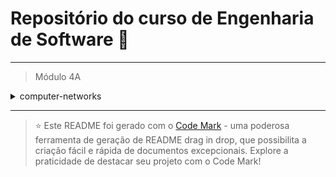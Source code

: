 
# Repositório do curso de Engenharia de Software 🚀
---

> Módulo 4A

<details>

<summary>computer-networks</summary>

| Pasta  | Conteúdo                    |
| ------ | --------------------------- |
| dia_01 | Introdução à Redes          |
| dia_02 | Tecnologias e Protocolos    |
| dia_03 | Principais Modelos          |
| dia_04 | Comunicação e Camada Física |

</details>

--- 


> ⭐️ Este README foi gerado com o [Code Mark](https://codemark.com.br) - uma poderosa ferramenta de geração de README drag in drop, que possibilita a criação fácil e rápida de documentos excepcionais. Explore a praticidade de destacar seu projeto com o Code Mark!